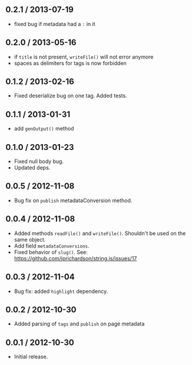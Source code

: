 0.2.1 / 2013-07-19
------------------
* fixed bug if metadata had a `:` in it

0.2.0 / 2013-05-16
------------------
* if `title` is not present, `writeFile()` will not error anymore
* spaces as delimiters for tags is now forbidden

0.1.2 / 2013-02-16
------------------
* Fixed deserialize bug on one tag. Added tests.

0.1.1 / 2013-01-31
------------------
* add `genOutput()` method

0.1.0 / 2013-01-23
------------------
* Fixed null body bug.
* Updated deps.

0.0.5 / 2012-11-08
------------------
* Bug fix on `publish` metadataConversion method.

0.0.4 / 2012-11-08
------------------
* Added methods `readFile()` and `writeFile()`. Shouldn't be used on the same object.
* Add field `metadataConversions`. 
* Fixed behavior of `slug()`. See: https://github.com/jprichardson/string.js/issues/17

0.0.3 / 2012-11-04
------------------
* Bug fix: added `highlight` dependency.

0.0.2 / 2012-10-30
------------------
* Added parsing of `tags` and `publish` on page metadata

0.0.1 / 2012-10-30
------------------
* Initial release.
